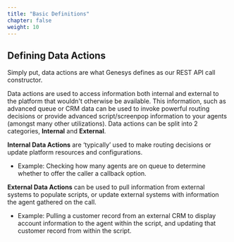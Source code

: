 ```yaml
---
title: "Basic Definitions"
chapter: false
weight: 10
---
```


## Defining Data Actions
Simply put, data actions are what Genesys defines as our REST API call constructor.

Data actions are used to access information both internal and external to the platform that wouldn't otherwise be available. This information, such as advanced queue or CRM data can be used to invoke powerful routing decisions or provide advanced script/screenpop information to your agents (amongst many other utilizations). Data actions can be split into 2 categories, **Internal** and **External**.

**Internal Data Actions** are ‘typically’ used to make routing decisions or update platform resources and configurations.
  * Example: Checking how many agents are on queue to determine whether to offer the caller a callback option.

**External Data Actions** can be used to pull information from external systems to populate scripts, or update external systems with information the agent gathered on the call.
 * Example: Pulling a customer record from an external CRM to display account information to the agent within the script, and updating that customer record from within the script.

